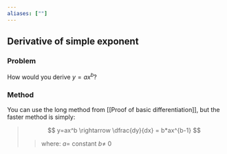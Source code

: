 ```yaml
---
aliases: [""]
---
```


## Derivative of simple exponent
### Problem
How would you derive $y=ax^b$?

### Method
You can use the long method from [[Proof of basic differentiation]], but the faster method is simply:
> $$ y=ax^b \rightarrow \dfrac{dy}{dx} = b*ax^{b-1} $$ 
> > where:
> > $a =$ constant
> > $b \neq$ 0
